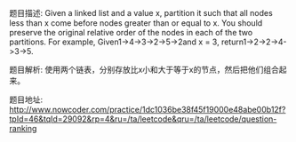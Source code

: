 ﻿题目描述:
Given a linked list and a value x, partition it such that all nodes less than x come before nodes greater than or equal to x.
You should preserve the original relative order of the nodes in each of the two partitions.
For example,
Given1->4->3->2->5->2and x = 3,
return1->2->2->4->3->5.

题目解析:
使用两个链表，分别存放比x小和大于等于x的节点，然后把他们组合起来。

题目地址:
http://www.nowcoder.com/practice/1dc1036be38f45f19000e48abe00b12f?tpId=46&tqId=29092&rp=4&ru=/ta/leetcode&qru=/ta/leetcode/question-ranking